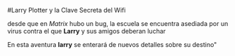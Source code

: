 #Larry Plotter y la Clave Secreta del Wifi

desde que en *Matrix* hubo un bug, la escuela se encuentra asediada por un virus contra el que **Larry** 
y sus amigos deberan luchar 

En esta aventura **larry** se enterará de nuevos detalles sobre su destino"